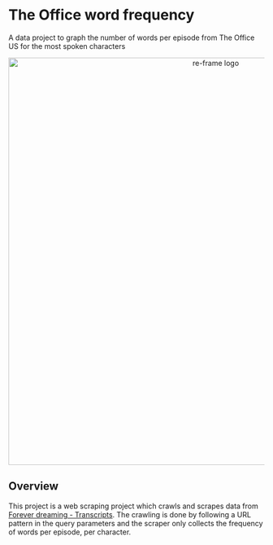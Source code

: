 
# The Office word frequency 
A data project to graph the number of words per episode from The Office US for the most spoken characters
<br>
<p align="center"><img src="https://user-images.githubusercontent.com/33188934/127148143-a4a703ff-93cc-42d3-b0e8-5ea1f5d48590.png" alt="re-frame logo" width=800></a></p>

## Overview 
This project is a web scraping project which crawls and scrapes data from [Forever dreaming - Transcripts](https://transcripts.foreverdreaming.org/). The crawling is done by following a URL pattern in the query parameters and the scraper only collects the frequency of words per episode, per character. 



